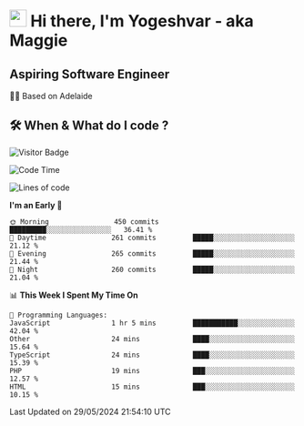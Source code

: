 <h1><img src="https://emojis.slackmojis.com/emojis/images/1531849430/4246/blob-sunglasses.gif?1531849430" width="30"/> Hi there, I'm Yogeshvar - aka Maggie</h1>

## Aspiring Software Engineer
🏂🏻  Based on Adelaide 

## 🛠 When & What do I code ?  

![Visitor Badge](https://visitor-badge.feriirawann.repl.co?username=yogeshvar&repo=yogeshvar&label=Visitors&style=plastic&color=%23457BFF&contentType=svg)

<!--START_SECTION:waka-->
![Code Time](http://img.shields.io/badge/Code%20Time-2%2C901%20hrs%2037%20mins-blue)

![Lines of code](https://img.shields.io/badge/From%20Hello%20World%20I%27ve%20Written-4.2%20million%20lines%20of%20code-blue)

**I'm an Early 🐤** 

```text
🌞 Morning                450 commits         █████████░░░░░░░░░░░░░░░░   36.41 % 
🌆 Daytime                261 commits         █████░░░░░░░░░░░░░░░░░░░░   21.12 % 
🌃 Evening                265 commits         █████░░░░░░░░░░░░░░░░░░░░   21.44 % 
🌙 Night                  260 commits         █████░░░░░░░░░░░░░░░░░░░░   21.04 % 
```


📊 **This Week I Spent My Time On** 

```text
💬 Programming Languages: 
JavaScript               1 hr 5 mins         ███████████░░░░░░░░░░░░░░   42.04 % 
Other                    24 mins             ████░░░░░░░░░░░░░░░░░░░░░   15.64 % 
TypeScript               24 mins             ████░░░░░░░░░░░░░░░░░░░░░   15.39 % 
PHP                      19 mins             ███░░░░░░░░░░░░░░░░░░░░░░   12.57 % 
HTML                     15 mins             ███░░░░░░░░░░░░░░░░░░░░░░   10.15 % 
```


 Last Updated on 29/05/2024 21:54:10 UTC
<!--END_SECTION:waka-->
